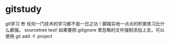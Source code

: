 # gitstudy
git学习
:sunglasses:
任何一门技术的学习都不是一日之功！脚踏实地一点点的积累练习比什么都强。
sourcetree test!
如果要把.gitignore 里忽略的文件强制添加上去，可以使用
git add -f .project
